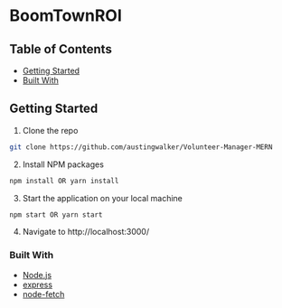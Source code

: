# BoomTownROI 

<!-- TABLE OF CONTENTS -->
## Table of Contents


* [Getting Started](#getting-started)
* [Built With](#built-with)


<!-- GETTING STARTED -->
## Getting Started

1. Clone the repo
```sh
git clone https://github.com/austingwalker/Volunteer-Manager-MERN
```
2. Install NPM packages
```sh
npm install OR yarn install
```
3. Start the application on your local machine
```sh
npm start OR yarn start
```
4. Navigate to http://localhost:3000/


### Built With

* [Node.js](https://nodejs.org/en/)
* [express](https://www.npmjs.com/package/express)
* [node-fetch](https://www.npmjs.com/package/node-fetch)